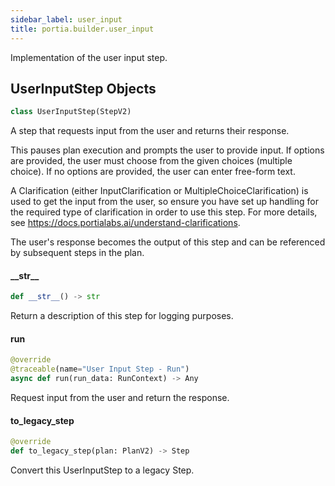 ```yaml
---
sidebar_label: user_input
title: portia.builder.user_input
---
```


Implementation of the user input step.

## UserInputStep Objects

```python
class UserInputStep(StepV2)
```

A step that requests input from the user and returns their response.

This pauses plan execution and prompts the user to provide input. If options are
provided, the user must choose from the given choices (multiple choice). If no
options are provided, the user can enter free-form text.

A Clarification (either InputClarification or MultipleChoiceClarification) is used to get
the input from the user, so ensure you have set up handling for the required type of
clarification in order to use this step. For more details, see
https://docs.portialabs.ai/understand-clarifications.

The user&#x27;s response becomes the output of this step and can be referenced by
subsequent steps in the plan.

#### \_\_str\_\_

```python
def __str__() -> str
```

Return a description of this step for logging purposes.

#### run

```python
@override
@traceable(name="User Input Step - Run")
async def run(run_data: RunContext) -> Any
```

Request input from the user and return the response.

#### to\_legacy\_step

```python
@override
def to_legacy_step(plan: PlanV2) -> Step
```

Convert this UserInputStep to a legacy Step.

